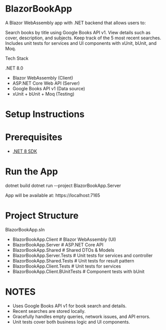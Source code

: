 # BlazorBookApp
A Blazor WebAssembly app with .NET backend that allows users to:

Search books by title using Google Books API v1.
View details such as cover, description, and subjects.
Keep track of the 5 most recent searches.
Includes unit tests for services and UI components with xUnit, bUnit, and Moq.

Tech Stack

.NET 8.0
- Blazor WebAssembly (Client)
- ASP.NET Core Web API (Server)
- Google Books API v1 (Data source)
- xUnit + bUnit + Moq (Testing)


# Setup Instructions
# Prerequisites
- [.NET 8 SDK](https://dotnet.microsoft.com/en-us/download)


# Run the App
dotnet build
dotnet run --project BlazorBookApp.Server

App will be available at: https://localhost:7165

# Project Structure
BlazorBookApp.sln
 - BlazorBookApp.Client            # Blazor WebAssembly (UI)
 - BlazorBookApp.Server            # ASP.NET Core API
 - BlazorBookApp.Shared            # Shared DTOs & Models
   <br/>
 - BlazorBookApp.Server.Tests      # Unit tests for services and controller
 - BlazorBookApp.Shared.Tests      # Unit tests for result pattern
 - BlazorBookApp.Client.Tests      # Unit tests for services
 - BlazorBookApp.Client.BUnitTests # Component tests with bUnit

# NOTES
- Uses Google Books API v1 for book search and details.
- Recent searches are stored locally.
- Gracefully handles empty queries, network issues, and API errors.
- Unit tests cover both business logic and UI components.
